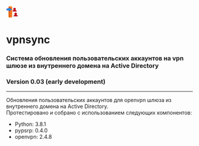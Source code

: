 ![Alt text](vpnsync.png?raw=true "Title")
# vpnsync
### Система обновления пользовательских аккаунтов на vpn шлюзе из внутреннего домена на Active Directory
### Version 0.03 (early development)
<hr>
Обновления пользовательских аккаунтов для openvpn шлюза из внутреннего домена на Active Directory.
<br>
Протестировано и собрано с использованием следующих компонентов:
<ul>
  <li>Python: 3.8.1</li>
  <li>pypsrp: 0.4.0</li>
  <li>openvpn: 2.4.8</li>
 </ul>

